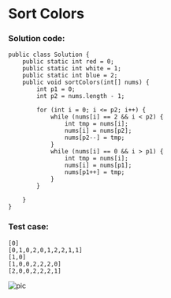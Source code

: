 # Sort Colors
### Solution code:
```
public class Solution {
    public static int red = 0;
    public static int white = 1;
    public static int blue = 2;
    public void sortColors(int[] nums) {
        int p1 = 0;
        int p2 = nums.length - 1;
        
        for (int i = 0; i <= p2; i++) {
            while (nums[i] == 2 && i < p2) {
                int tmp = nums[i];
                nums[i] = nums[p2];
                nums[p2--] = tmp;
            }
            while (nums[i] == 0 && i > p1) {
                int tmp = nums[i];
                nums[i] = nums[p1];
                nums[p1++] = tmp;
            }
        }
        
    }
}
```

### Test case:
```
[0]
[0,1,0,2,0,1,2,2,1,1]
[1,0]
[1,0,0,2,2,2,0]
[2,0,0,2,2,2,1]
```

![pic](https://github.com/hpnhxxwn/cs501/blob/master/week1/%E5%B1%8F%E5%B9%95%E5%BF%AB%E7%85%A7%202017-06-04%20%E4%B8%8B%E5%8D%884.53.31.png?raw=true)
